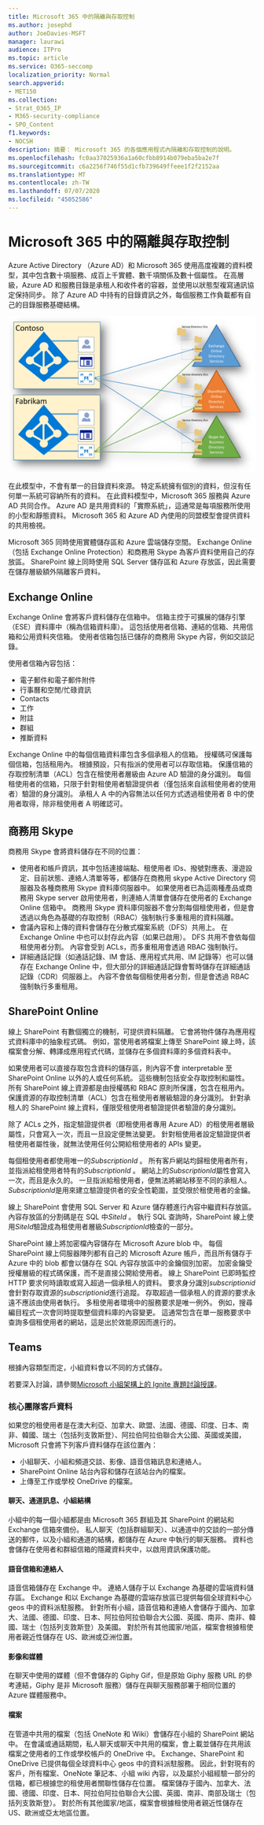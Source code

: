 ```yaml
---
title: Microsoft 365 中的隔離與存取控制
ms.author: josephd
author: JoeDavies-MSFT
manager: laurawi
audience: ITPro
ms.topic: article
ms.service: O365-seccomp
localization_priority: Normal
search.appverid:
- MET150
ms.collection:
- Strat_O365_IP
- M365-security-compliance
- SPO_Content
f1.keywords:
- NOCSH
description: 摘要： Microsoft 365 的各個應用程式內隔離和存取控制的說明。
ms.openlocfilehash: fc0aa37025936a1a60cfbb8914b079eba5ba2e7f
ms.sourcegitcommit: c6a2256f746f55d1cfb739649ffeee1f2f2152aa
ms.translationtype: MT
ms.contentlocale: zh-TW
ms.lasthandoff: 07/07/2020
ms.locfileid: "45052586"
---
```

# <a name="isolation-and-access-control-in-microsoft-365"></a>Microsoft 365 中的隔離與存取控制

Azure Active Directory （Azure AD）和 Microsoft 365 使用高度複雜的資料模型，其中包含數十項服務、成百上千實體、數千項關係及數十個屬性。 在高層級，Azure AD 和服務目錄是承租人和收件者的容器，並使用以狀態型複寫通訊協定保持同步。 除了 Azure AD 中持有的目錄資訊之外，每個服務工作負載都有自己的目錄服務基礎結構。
 
![Microsoft 365 租使用者資料同步處理](media/office-365-isolation-tenant-data-sync.png)

在此模型中，不會有單一的目錄資料來源。 特定系統擁有個別的資料，但沒有任何單一系統可容納所有的資料。 在此資料模型中，Microsoft 365 服務與 Azure AD 共同合作。 Azure AD 是共用資料的「實際系統」，這通常是每項服務所使用的小型和靜態資料。 Microsoft 365 和 Azure AD 內使用的同盟模型會提供資料的共用檢視。

Microsoft 365 同時使用實體儲存區和 Azure 雲端儲存空間。 Exchange Online （包括 Exchange Online Protection）和商務用 Skype 為客戶資料使用自己的存放區。 SharePoint 線上同時使用 SQL Server 儲存區和 Azure 存放區，因此需要在儲存層級額外隔離客戶資料。

## <a name="exchange-online"></a>Exchange Online

Exchange Online 會將客戶資料儲存在信箱中。 信箱主控于可擴展的儲存引擎（ESE）資料庫中（稱為信箱資料庫）。 這包括使用者信箱、連結的信箱、共用信箱和公用資料夾信箱。 使用者信箱包括已儲存的商務用 Skype 內容，例如交談記錄。

使用者信箱內容包括：

- 電子郵件和電子郵件附件
- 行事曆和空閒/忙碌資訊
- Contacts
- 工作
- 附註
- 群組
- 推斷資料

Exchange Online 中的每個信箱資料庫包含多個承租人的信箱。 授權碼可保護每個信箱，包括租用內。 根據預設，只有指派的使用者可以存取信箱。 保護信箱的存取控制清單（ACL）包含在租使用者層級由 Azure AD 驗證的身分識別。 每個租使用者的信箱，只限于針對租使用者驗證提供者（僅包括來自該租使用者的使用者）驗證的身分識別。 承租人 A 中的內容無法以任何方式透過租使用者 B 中的使用者取得，除非租使用者 A 明確認可。

## <a name="skype-for-business"></a>商務用 Skype

商務用 Skype 會將資料儲存在不同的位置：

- 使用者和帳戶資訊，其中包括連接端點、租使用者 IDs、撥號對應表、漫遊設定、目前狀態、連絡人清單等等，都儲存在商務用 skype Active Directory 伺服器及各種商務用 Skype 資料庫伺服器中。 如果使用者已為這兩種產品或商務用 Skype server 啟用使用者，則連絡人清單會儲存在使用者的 Exchange Online 信箱中。 商務用 Skype 資料庫伺服器不會分割每個租使用者，但是會透過以角色為基礎的存取控制（RBAC）強制執行多重租用的資料隔離。
- 會議內容和上傳的資料會儲存在分散式檔案系統（DFS）共用上。 在 Exchange Online 中也可以封存此內容（如果已啟用）。 DFS 共用不會依每個租使用者分割。 內容會受到 ACLs，而多重租用會透過 RBAC 強制執行。
- 詳細通話記錄（如通話記錄、IM 會話、應用程式共用、IM 記錄等）也可以儲存在 Exchange Online 中，但大部分的詳細通話記錄會暫時儲存在詳細通話記錄（CDR）伺服器上。 內容不會依每個租使用者分割，但是會透過 RBAC 強制執行多重租用。

## <a name="sharepoint-online"></a>SharePoint Online

線上 SharePoint 有數個獨立的機制，可提供資料隔離。 它會將物件儲存為應用程式資料庫中的抽象程式碼。 例如，當使用者將檔案上傳至 SharePoint 線上時，該檔案會分解、轉譯成應用程式代碼，並儲存在多個資料庫的多個資料表中。

如果使用者可以直接存取包含資料的儲存區，則內容不會 interpretable 至 SharePoint Online 以外的人或任何系統。 這些機制包括安全存取控制和屬性。 所有 SharePoint 線上資源都是由授權碼和 RBAC 原則所保護，包含在租用內。 保護資源的存取控制清單（ACL）包含在租使用者層級驗證的身分識別。 針對承租人的 SharePoint 線上資料，僅限受租使用者驗證提供者驗證的身分識別。

除了 ACLs 之外，指定驗證提供者（即租使用者專用 Azure AD）的租使用者層級屬性，只會寫入一次，而且一旦設定便無法變更。 針對租使用者設定驗證提供者租使用者屬性後，就無法使用任何公開給租使用者的 APIs 變更。

每個租使用者都使用唯一的*SubscriptionId* 。 所有客戶網站均歸租使用者所有，並指派給租使用者特有的*SubscriptionId* 。 網站上的*SubscriptionId*屬性會寫入一次，而且是永久的。 一旦指派給租使用者，便無法將網站移至不同的承租人。 *SubscriptionId*是用來建立驗證提供者的安全性範圍，並受限於租使用者的金鑰。

線上 SharePoint 會使用 SQL Server 和 Azure 儲存體進行內容中繼資料存放區。 內容存放區的分割碼是在 SQL 中*SiteId* 。 執行 SQL 查詢時，SharePoint 線上使用*SiteId*驗證成為租使用者層級*SubscriptionId*檢查的一部分。

SharePoint 線上將加密檔內容儲存在 Microsoft Azure blob 中。 每個 SharePoint 線上伺服器陣列都有自己的 Microsoft Azure 帳戶，而且所有儲存于 Azure 中的 blob 都會以儲存在 SQL 內容存放區中的金鑰個別加密。 加密金鑰受授權層級的程式碼保護，而不是直接公開給使用者。 線上 SharePoint 已即時監控 HTTP 要求何時讀取或寫入超過一個承租人的資料。 要求身分識別*subscriptionid*會針對存取資源的*subscriptionid*進行追蹤。 存取超過一個承租人的資源的要求永遠不應該由使用者執行。 多租使用者環境中的服務要求是唯一例外。 例如，搜尋編目程式一次會同時提取整個資料庫的內容變更。 這通常包含在單一服務要求中查詢多個租使用者的網站，這是出於效能原因而進行的。

## <a name="teams"></a>Teams

根據內容類型而定，小組資料會以不同的方式儲存。 

若要深入討論，請參閱[Microsoft 小組架構上的 Ignite 專題討論授課](https://channel9.msdn.com/Events/Ignite/Microsoft-Ignite-Orlando-2017/BRK3071)。

### <a name="core-teams-customer-data"></a>核心團隊客戶資料

如果您的租使用者是在澳大利亞、加拿大、歐盟、法國、德國、印度、日本、南非、韓國、瑞士（包括列支敦斯登）、阿拉伯阿拉伯聯合大公國、英國或美國，Microsoft 只會將下列客戶資料儲存在該位置內：

- 小組聊天、小組和頻道交談、影像、語音信箱訊息和連絡人。
- SharePoint Online 站台內容和儲存在該站台內的檔案。
- 上傳至工作或學校 OneDrive 的檔案。

#### <a name="chat-channel-messages-team-structure"></a>聊天、通道訊息、小組結構

小組中的每一個小組都是由 Microsoft 365 群組及其 SharePoint 的網站和 Exchange 信箱來備份。 私人聊天（包括群組聊天）、以通道中的交談的一部分傳送的郵件，以及小組和通道的結構，都儲存在 Azure 中執行的聊天服務。 資料也會儲存在使用者和群組信箱的隱藏資料夾中，以啟用資訊保護功能。

#### <a name="voicemail-and-contacts"></a>語音信箱和連絡人

語音信箱儲存在 Exchange 中。 連絡人儲存于以 Exchange 為基礎的雲端資料儲存區。 Exchange 和以 Exchange 為基礎的雲端存放區已提供每個全球資料中心 geos 中的資料派駐服務。 針對所有小組，語音信箱和連絡人會儲存于國內、加拿大、法國、德國、印度、日本、阿拉伯阿拉伯聯合大公國、英國、南非、南非、韓國、瑞士（包括列支敦斯登）及美國。 對於所有其他國家/地區，檔案會根據租使用者親近性儲存在 US、歐洲或亞洲位置。

#### <a name="images-and-media"></a>影像和媒體

在聊天中使用的媒體（但不會儲存的 Giphy Gif，但是原始 Giphy 服務 URL 的參考連結，Giphy 是非 Microsoft 服務）儲存在與聊天服務部署于相同位置的 Azure 媒體服務中。

#### <a name="files"></a>檔案

在管道中共用的檔案（包括 OneNote 和 Wiki）會儲存在小組的 SharePoint 網站中。 在會議或通話期間，私人聊天或聊天中共用的檔案，會上載並儲存在共用該檔案之使用者的工作或學校帳戶的 OneDrive 中。 Exchange、SharePoint 和 OneDrive 已提供每個全球資料中心 geos 中的資料派駐服務。 因此，針對現有的客戶，所有檔案、OneNote 筆記本、小組 wiki 內容，以及屬於小組經驗一部分的信箱，都已根據您的租使用者關聯性儲存在位置。 檔案儲存于國內、加拿大、法國、德國、印度、日本、阿拉伯阿拉伯聯合大公國、英國、南非、南部及瑞士（包括列支敦斯登）。 對於所有其他國家/地區，檔案會根據租使用者親近性儲存在 US、歐洲或亞太地區位置。

